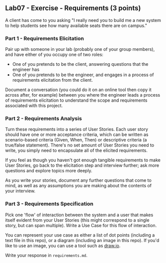 ## Lab07 - Exercise - Requirements (3 points)

A client has come to you asking "I really need you to build me a new system to help students see how many available seats there are on campus."

### Part 1 - Requirements Elicitation

Pair up with someone in your lab (probably one of your group members), and have either of you occupy one of two roles:
 * One of you pretends to be the client, answering questions that the engineer has
 * One of you pretends to be the engineer, and engages in a process of requirements elicitation from the client.

Document a conversation (you could do it on an online tool then copy it across after, for example) between you where the engineer leads a process of requirements elicitation to understand the scope and requirements associated with this project.

### Part 2 - Requirements Analysis

Turn these requirements into a series of User Stories. Each user story should have one or more acceptance criteria, which can be written as scenario-based criteria (Given, When, Then) or descriptive criteria (a true/false statement). There's no set amount of User Stories you need to write, you simply need to encapsulate all of the elicited requirements.

If you feel as though you haven't got enough tangible requirements to make User Stories, go back to the elicitation step and interview further; ask more questions and explore topics more deeply.

As you write your stories, document any further questions that come to mind, as well as any assumptions you are making about the contents of your interview.

### Part 3 - Requirements Specification

Pick one 'flow' of interaction between the system and a user that makes itself evident from your User Stories (this might correspond to a single story, but can span multiple). Write a Use Case for this flow of interaction.

You can represent your use case as either a list of dot points (including a text file in this repo), or a diagram (including an image in this repo).
If you'd like to use an image, you can use a tool such as [draw.io](https://app.diagrams.net/).

Write your response in `requirements.md`.
